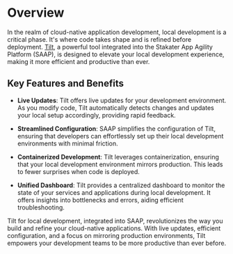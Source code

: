 # Overview

In the realm of cloud-native application development, local development is a critical phase. It's where code takes shape and is refined before deployment. [Tilt](https://tilt.dev/), a powerful tool integrated into the Stakater App Agility Platform (SAAP), is designed to elevate your local development experience, making it more efficient and productive than ever.

## Key Features and Benefits

- **Live Updates**: Tilt offers live updates for your development environment. As you modify code, Tilt automatically detects changes and updates your local setup accordingly, providing rapid feedback.

- **Streamlined Configuration**: SAAP simplifies the configuration of Tilt, ensuring that developers can effortlessly set up their local development environments with minimal friction.

- **Containerized Development**: Tilt leverages containerization, ensuring that your local development environment mirrors production. This leads to fewer surprises when code is deployed.

- **Unified Dashboard**: Tilt provides a centralized dashboard to monitor the state of your services and applications during local development. It offers insights into bottlenecks and errors, aiding efficient troubleshooting.

Tilt for local development, integrated into SAAP, revolutionizes the way you build and refine your cloud-native applications. With live updates, efficient configuration, and a focus on mirroring production environments, Tilt empowers your development teams to be more productive than ever before.
